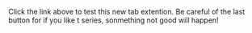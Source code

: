 Click the link above to test this new tab extention. Be careful of the last button for if you like t series, sonmething not good will happen!
